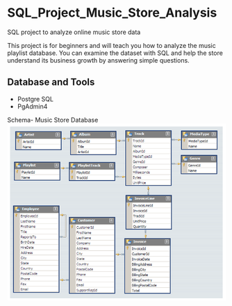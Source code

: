 # SQL_Project_Music_Store_Analysis
SQL project to analyze online music store data

This project is for beginners and will teach you how to analyze the music playlist database. You can examine the dataset with SQL and help the store understand its business growth by answering simple questions.



## Database and Tools
* Postgre SQL
* PgAdmin4

Schema- Music Store Database  
![MusicDatabaseSchema](https://github.com/viplavs2004/SQL_Music_Store_Analysis/blob/main/MusicDatabaseSchema.png)
